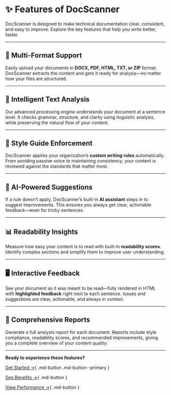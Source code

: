 # ✨ Features of DocScanner

DocScanner is designed to make technical documentation clear, consistent, and easy to improve. Explore the key features that help you write better, faster.  

---

## 📂 Multi-Format Support

Easily upload your documents in **DOCX, PDF, HTML, TXT, or ZIP** format. DocScanner extracts the content and gets it ready for analysis—no matter how your files are structured.  

---

## 🔎 Intelligent Text Analysis  

Our advanced processing engine understands your document at a sentence level. It checks grammar, structure, and clarity using linguistic analysis, while preserving the natural flow of your content.  

---

## 📘 Style Guide Enforcement  

DocScanner applies your organization’s **custom writing rules** automatically. From avoiding passive voice to maintaining consistency, your content is reviewed against the standards that matter most.  

---

## 🤖 AI-Powered Suggestions  

If a rule doesn’t apply, DocScanner’s built-in **AI assistant** steps in to suggest improvements. This ensures you always get clear, actionable feedback—even for tricky sentences.  

---

## 📊 Readability Insights  

Measure how easy your content is to read with built-in **readability scores**. Identify complex sections and simplify them to improve user understanding.  

---

## 🖥 Interactive Feedback  

See your document as it was meant to be read—fully rendered in HTML with **highlighted feedback** right next to each sentence. Issues and suggestions are clear, actionable, and always in context.  

---

## 📑 Comprehensive Reports  

Generate a full analysis report for each document. Reports include style compliance, readability scores, and recommended improvements, giving you a complete overview of your content quality.  

---

**Ready to experience these features?**

[Get Started →](how-to-use.md){ .md-button .md-button--primary }

[See Benefits →](benefits.md){ .md-button }

[View Performance →](performance-measures.md){ .md-button }
